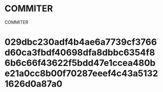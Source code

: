 # COMMITER
COMMITER






# 029dbc230adf4b4ae6a7739cf3766d60ca3fbdf40698dfa8dbbc6354f86b6c66f43622f5bdd47e1ccea480be21a0cc8b00f70287eeef4c43a51321626d0a87a0
